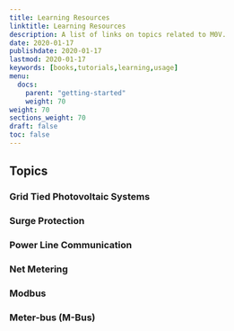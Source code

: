 ```yaml
---
title: Learning Resources
linktitle: Learning Resources
description: A list of links on topics related to M0V.
date: 2020-01-17
publishdate: 2020-01-17
lastmod: 2020-01-17
keywords: [books,tutorials,learning,usage]
menu:
  docs:
    parent: "getting-started"
    weight: 70
weight: 70
sections_weight: 70
draft: false
toc: false
---
```


## Topics

### Grid Tied Photovoltaic Systems

### Surge Protection

### Power Line Communication

### Net Metering

### Modbus

### Meter-bus (M-Bus)
